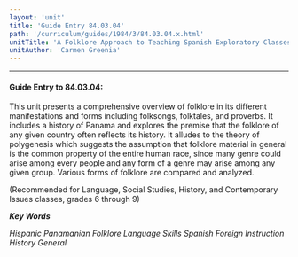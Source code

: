 ```yaml
---
layout: 'unit'
title: 'Guide Entry 84.03.04'
path: '/curriculum/guides/1984/3/84.03.04.x.html'
unitTitle: 'A Folklore Approach to Teaching Spanish Exploratory Classes'
unitAuthor: 'Carmen Greenia'
---
```


<body>
<hr/>
 <h4>
  Guide Entry to 84.03.04:
 </h4>
 This unit presents a comprehensive overview of folklore in its different manifestations and forms including folksongs, folktales, and proverbs.  It includes a history of Panama and explores the premise that the folklore of any given country often reflects its history.  It alludes to the theory of polygenesis which suggests the assumption that folklore material in general is the common property of the entire human race, since many genre could arise among every people and any form of a genre may arise among any given group.  Various forms of folklore are compared and analyzed.
 <p>
  (Recommended for Language, Social Studies, History, and Contemporary Issues classes, grades 6 through 9)
 </p>
<p>
  <b>
   <i>
    Key Words
   </i>
  </b>
  <br/>
 </p>
 <p>
  <i>
   Hispanic Panamanian Folklore Language Skills Spanish Foreign Instruction History General
  </i>
 </p>

</body>
